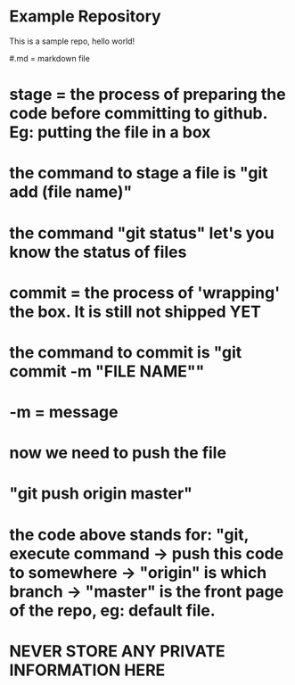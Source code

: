 # Example Repository
This is a sample repo, hello world!

#.md = markdown file

# stage = the process of preparing the code before committing to github. Eg: putting the file in a box
# the command to stage a file is "git add (file name)"
# the command "git status" let's you know the status of files
# commit = the process of 'wrapping' the box. It is still not shipped YET
# the command to commit is "git commit -m "FILE NAME""
# -m = message
# now we need to push the file
# "git push origin master"
# the code above stands for: "git, execute command -> push this code to somewhere -> "origin" is which branch -> "master" is the front page of the repo, eg: default file.
# NEVER STORE ANY PRIVATE INFORMATION HERE